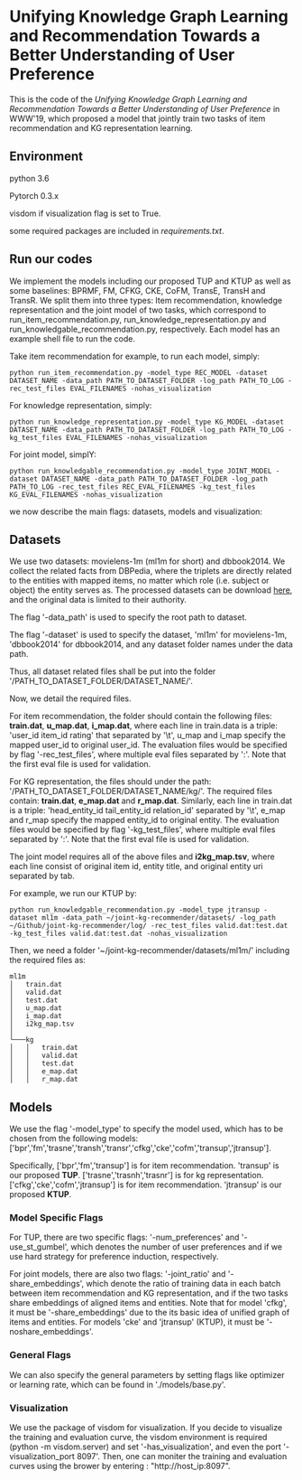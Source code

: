 # Unifying Knowledge Graph Learning and Recommendation Towards a Better Understanding of User Preference

This is the code of the *Unifying Knowledge Graph Learning and Recommendation Towards a Better Understanding of User Preference* in WWW'19, which proposed a model that jointly train two tasks of item recommendation and KG representation learning.

## Environment

python 3.6

Pytorch 0.3.x

visdom if visualization flag is set to True.

some required packages are included in *requirements.txt*.

## Run our codes

We implement the models including our proposed TUP and KTUP as well as some baselines: BPRMF, FM, CFKG, CKE, CoFM, TransE, TransH and TransR. We split them into three types: Item recommendation, knowledge representation and the joint model of two tasks, which correspond to run_item_recommendation.py, run_knowledge_representation.py and run_knowledgable_recommendation.py, respectively. Each model has an example shell file to run the code.

Take item recommendation for example, to run each model, simply:

`python run_item_recommendation.py -model_type REC_MODEL -dataset DATASET_NAME -data_path PATH_TO_DATASET_FOLDER -log_path PATH_TO_LOG -rec_test_files EVAL_FILENAMES -nohas_visualization`

For knowledge representation, simply:

`python run_knowledge_representation.py -model_type KG_MODEL -dataset DATASET_NAME -data_path PATH_TO_DATASET_FOLDER -log_path PATH_TO_LOG -kg_test_files EVAL_FILENAMES -nohas_visualization`

For joint model, simplY:

`python run_knowledgable_recommendation.py -model_type JOINT_MODEL -dataset DATASET_NAME -data_path PATH_TO_DATASET_FOLDER -log_path PATH_TO_LOG -rec_test_files REC_EVAL_FILENAMES -kg_test_files KG_EVAL_FILENAMES -nohas_visualization`

we now describe the main flags: datasets, models and visualization:

## Datasets

We use two datasets: movielens-1m (ml1m for short) and dbbook2014. We collect the related facts from DBPedia, where the triplets are directly related to the entities with mapped items, no matter which role (i.e. subject or object) the entity serves as. The processed datasets can be download [here](https://drive.google.com/file/d/1FIbaWzP6AWUNG2-8q6SKQ3b9yTiiLvGW/view?usp=sharing), and the original data is limited to their authority.

The flag '-data_path' is used to specify the root path to dataset.

The flag '-dataset' is used to specify the dataset, 'ml1m' for movielens-1m, 'dbbook2014' for dbbook2014, and any dataset folder names under the data path.

Thus, all dataset related files shall be put into the folder '/PATH_TO_DATASET_FOLDER/DATASET_NAME/'.

Now, we detail the required files.

For item recommendation, the folder should contain the following files: **train.dat**, **u_map.dat**, **i_map.dat**, where each line in train.data is a triple: 'user_id item_id rating' that separated by '\t', u_map and i_map specify the mapped user_id to original user_id. The evaluation files would be specified by flag '-rec_test_files', where multiple eval files separated by ':'. Note that the first eval file is used for validation.

For KG representation, the files should under the path: '/PATH_TO_DATASET_FOLDER/DATASET_NAME/kg/'. The required files contain: **train.dat**, **e_map.dat** and **r_map.dat**. Similarly, each line in train.dat is a triple: 'head_entity_id tail_entity_id relation_id' separated by '\t', e_map and r_map specify the mapped entity_id to original entity. The evaluation files would be specified by flag '-kg_test_files', where multiple eval files separated by ':'. Note that the first eval file is used for validation.

The joint model requires all of the above files and **i2kg_map.tsv**, where each line consist of original item id, entity title, and original entity uri separated by tab.

For example, we run our KTUP by:

`python run_knowledgable_recommendation.py -model_type jtransup -dataset ml1m -data_path ~/joint-kg-recommender/datasets/ -log_path ~/Github/joint-kg-recommender/log/ -rec_test_files valid.dat:test.dat -kg_test_files valid.dat:test.dat -nohas_visualization`

Then, we need a folder '~/joint-kg-recommender/datasets/ml1m/' including the required files as:

```
ml1m
│   train.dat
│   valid.dat
│   test.dat
│   u_map.dat
│   i_map.dat
│   i2kg_map.tsv 
│
└───kg
│   │   train.dat
│   │   valid.dat
│   │   test.dat
│   │   e_map.dat
│   │   r_map.dat
```


## Models

We use the flag '-model_type' to specify the model used, which has to be chosen from the following models: ['bpr','fm','trasne','transh','transr','cfkg','cke','cofm','transup','jtransup'].

Specifically, ['bpr','fm','transup'] is for item recommendation. 'transup' is our proposed **TUP**. ['trasne','trasnh','trasnr'] is for kg representation. ['cfkg','cke','cofm','jtransup'] is for item recommendation. 'jtransup' is our proposed **KTUP**.

### Model Specific Flags

For TUP, there are two specific flags: '-num_preferences' and '-use_st_gumbel', which denotes the number of user preferences and if we use hard strategy for preference induction, respectively.

For joint models, there are also two flags: '-joint_ratio' and '-share_embeddings', which denote the ratio of training data in each batch between item recommendation and KG representation, and if the two tasks share embeddings of aligned items and entities. Note that for model 'cfkg', it must be '-share_embeddings' due to the its basic idea of unified graph of items and entities. For models 'cke' and 'jtransup' (KTUP), it must be '-noshare_embeddings'.

### General Flags

We can also specify the general parameters by setting flags like optimizer or learning rate, which can be found in './models/base.py'.

### Visualization

We use the package of visdom for visualization. If you decide to visualize the training and evaluation curve, the visdom environment is required (python -m visdom.server) and set '-has_visualization', and even the port '-visualization_port 8097'. Then, one can moniter the training and evaluation curves using the brower by entering : "http://host_ip:8097".
